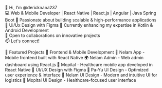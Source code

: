 👋 Hi, I'm @dericknana237  
💻 Web & Mobile Developer | React Native | React.js | Angular | Java Spring Boot 
🚀 Passionate about building scalable & high-performance applications  
👀 Ui/Ux Design with Figma
🌱 Currently enhancing my expertise in Kotlin & Android Development  
🤝 Open to collaborations on innovative projects  
📫 Let's connect!

📂 Featured Projects
  🔹 Frontend & Mobile Development
  📱 Nelam App - Mobile frontend built with React Native
  🌍 Nelam Admin - Web admin dashboard using React.js
  🏥 Mopital - Healthcare mobile app developed in React Native
🎨 UI/UX Design with Figma
🔹 Pa-Yu UI Design - Optimized user experience & interface
🔹 Nelam UI Design - Modern and intuitive UI for logistics
🔹 Mopital UI Design - Healthcare-focused user interface
<!---
dericknana237/dericknana237 is a ✨ special ✨ repository because its `README.md` (this file) appears on your GitHub profile.
You can click the Preview link to take a look at your changes.
--->
